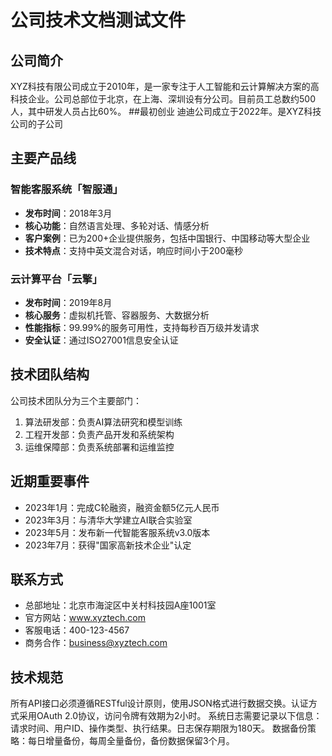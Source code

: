 # 公司技术文档测试文件
## 公司简介
XYZ科技有限公司成立于2010年，是一家专注于人工智能和云计算解决方案的高科技企业。公司总部位于北京，在上海、深圳设有分公司。目前员工总数约500人，其中研发人员占比60%。
##最初创业
迪迪公司成立于2022年。是XYZ科技公司的子公司
## 主要产品线
### 智能客服系统「智服通」
- **发布时间**：2018年3月
- **核心功能**：自然语言处理、多轮对话、情感分析
- **客户案例**：已为200+企业提供服务，包括中国银行、中国移动等大型企业
- **技术特点**：支持中英文混合对话，响应时间小于200毫秒
### 云计算平台「云擎」
- **发布时间**：2019年8月
- **核心服务**：虚拟机托管、容器服务、大数据分析
- **性能指标**：99.99%的服务可用性，支持每秒百万级并发请求
- **安全认证**：通过ISO27001信息安全认证
## 技术团队结构
公司技术团队分为三个主要部门：
1. 算法研发部：负责AI算法研究和模型训练
2. 工程开发部：负责产品开发和系统架构
3. 运维保障部：负责系统部署和运维监控
## 近期重要事件
- 2023年1月：完成C轮融资，融资金额5亿元人民币
- 2023年3月：与清华大学建立AI联合实验室
- 2023年5月：发布新一代智能客服系统v3.0版本
- 2023年7月：获得"国家高新技术企业"认定
## 联系方式
- 总部地址：北京市海淀区中关村科技园A座1001室
- 官方网站：www.xyztech.com
- 客服电话：400-123-4567
- 商务合作：business@xyztech.com
## 技术规范
所有API接口必须遵循RESTful设计原则，使用JSON格式进行数据交换。认证方式采用OAuth 2.0协议，访问令牌有效期为2小时。
系统日志需要记录以下信息：请求时间、用户ID、操作类型、执行结果。日志保存期限为180天。
数据备份策略：每日增量备份，每周全量备份，备份数据保留3个月。
